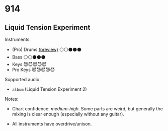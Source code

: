 # 914

## Liquid Tension Experiment

Instruments:

  * (Pro) Drums [(preview)](http://pages.cs.wisc.edu/~tolly/customs/?title=914&artist=liquid-tension-experiment) ⚪️⚪️⚫️⚫️⚫️
  * Bass ⚪️⚪️⚫️⚫️⚫️
  * Keys 😈😈😈😈😈
  * Pro Keys 😈😈😈😈😈

Supported audio:

  * `album` (Liquid Tension Experiment 2)

Notes:

  * Chart confidence: *medium-high*. Some parts are weird, but generally the mixing is clear enough (especially without any guitar).

  * All instruments have overdrive/unison.

